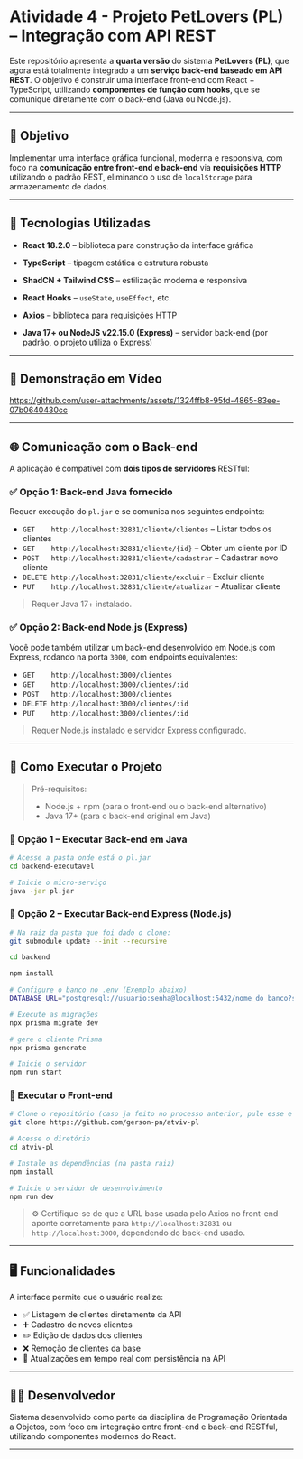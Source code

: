 # Atividade 4 - Projeto PetLovers (PL) – Integração com API REST

Este repositório apresenta a **quarta versão** do sistema **PetLovers (PL)**, que agora está totalmente integrado a um **serviço back-end baseado em API REST**. O objetivo é construir uma interface front-end com React + TypeScript, utilizando **componentes de função com hooks**, que se comunique diretamente com o back-end (Java ou Node.js).

---

## 🎯 Objetivo

Implementar uma interface gráfica funcional, moderna e responsiva, com foco na **comunicação entre front-end e back-end** via **requisições HTTP** utilizando o padrão REST, eliminando o uso de `localStorage` para armazenamento de dados.

---

## 🧰 Tecnologias Utilizadas

- **React 18.2.0** – biblioteca para construção da interface gráfica

- **TypeScript** – tipagem estática e estrutura robusta  
- **ShadCN + Tailwind CSS** – estilização moderna e responsiva  
- **React Hooks** – `useState`, `useEffect`, etc.  
- **Axios** – biblioteca para requisições HTTP  
- **Java 17+ ou NodeJS v22.15.0 (Express)** – servidor back-end (por padrão, o projeto utiliza o Express)

---

## 🎥 Demonstração em Vídeo





https://github.com/user-attachments/assets/1324ffb8-95fd-4865-83ee-07b0640430cc




---

## 🌐 Comunicação com o Back-end

A aplicação é compatível com **dois tipos de servidores** RESTful:

### ✅ Opção 1: Back-end Java fornecido

Requer execução do `pl.jar` e se comunica nos seguintes endpoints:

- `GET    http://localhost:32831/cliente/clientes` – Listar todos os clientes  
- `GET    http://localhost:32831/cliente/{id}` – Obter um cliente por ID  
- `POST   http://localhost:32831/cliente/cadastrar` – Cadastrar novo cliente  
- `DELETE http://localhost:32831/cliente/excluir` – Excluir cliente  
- `PUT    http://localhost:32831/cliente/atualizar` – Atualizar cliente  

> Requer Java 17+ instalado.

### ✅ Opção 2: Back-end Node.js (Express)

Você pode também utilizar um back-end desenvolvido em Node.js com Express, rodando na porta `3000`, com endpoints equivalentes:

- `GET    http://localhost:3000/clientes`  
- `GET    http://localhost:3000/clientes/:id`  
- `POST   http://localhost:3000/clientes`  
- `DELETE http://localhost:3000/clientes/:id`  
- `PUT    http://localhost:3000/clientes/:id`  

> Requer Node.js instalado e servidor Express configurado.

---

## 🚀 Como Executar o Projeto

> Pré-requisitos:
> - Node.js + npm (para o front-end ou o back-end alternativo)
> - Java 17+ (para o back-end original em Java)

### 🔹 Opção 1 – Executar Back-end em Java

```bash
# Acesse a pasta onde está o pl.jar
cd backend-executavel

# Inicie o micro-serviço
java -jar pl.jar
```

### 🔹 Opção 2 – Executar Back-end Express (Node.js)

```bash
# Na raiz da pasta que foi dado o clone: 
git submodule update --init --recursive

cd backend

npm install

# Configure o banco no .env (Exemplo abaixo)
DATABASE_URL="postgresql://usuario:senha@localhost:5432/nome_do_banco?schema=public"

# Execute as migrações
npx prisma migrate dev

# gere o cliente Prisma 
npx prisma generate

# Inicie o servidor
npm run start
```


### 🔹 Executar o Front-end

```bash
# Clone o repositório (caso ja feito no processo anterior, pule esse e o proximo passo)
git clone https://github.com/gerson-pn/atviv-pl

# Acesse o diretório
cd atviv-pl

# Instale as dependências (na pasta raiz)
npm install

# Inicie o servidor de desenvolvimento
npm run dev
```

> ⚙️ Certifique-se de que a URL base usada pelo Axios no front-end aponte corretamente para `http://localhost:32831` ou `http://localhost:3000`, dependendo do back-end usado.

---

## 🖥️ Funcionalidades

A interface permite que o usuário realize:

- ✅ Listagem de clientes diretamente da API  
- ➕ Cadastro de novos clientes  
- ✏️ Edição de dados dos clientes  
- ❌ Remoção de clientes da base  
- 🔄 Atualizações em tempo real com persistência na API

---

## 👨‍💻 Desenvolvedor

Sistema desenvolvido como parte da disciplina de Programação Orientada a Objetos, com foco em integração entre front-end e back-end RESTful, utilizando componentes modernos do React.

---


